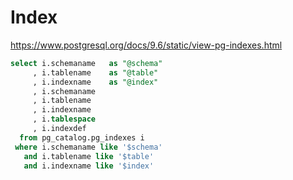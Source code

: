 # Index

https://www.postgresql.org/docs/9.6/static/view-pg-indexes.html

````sql
select i.schemaname   as "@schema"
     , i.tablename    as "@table"
     , i.indexname    as "@index"
     , i.schemaname
     , i.tablename
     , i.indexname
     , i.tablespace
     , i.indexdef
  from pg_catalog.pg_indexes i
 where i.schemaname like '$schema'
   and i.tablename like '$table'
   and i.indexname like '$index'
````
